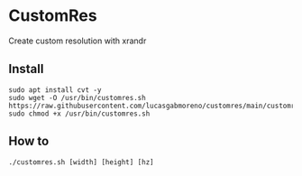 # CustomRes
Create custom resolution with xrandr

## Install
```
sudo apt install cvt -y
sudo wget -O /usr/bin/customres.sh https://raw.githubusercontent.com/lucasgabmoreno/customres/main/customres.sh
sudo chmod +x /usr/bin/customres.sh
```

## How to
```
./customres.sh [width] [height] [hz]
```
